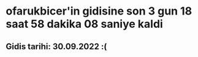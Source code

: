 # ofarukbicer'in gidisine son 3 gun 18 saat 58 dakika 08 saniye kaldi

## Gidis tarihi: 30.09.2022 :(